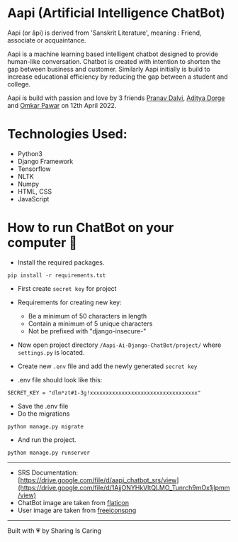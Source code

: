 # Aapi (Artificial Intelligence ChatBot)
Aapi (or âpi) is derived from 'Sanskrit Literature', meaning : Friend, associate or acquaintance. 

Aapi is a machine learning based intelligent chatbot designed to provide human-like conversation. 
Chatbot is created with intention to shorten the gap between business and customer. Similarly Aapi initially is build to increase educational efficiency by reducing the gap between a student and college. 

Aapi is build with passion and love by 3 friends [Pranav Dalvi](https://github.com/PranavDalvi), [Aditya Dorge](https://github.com/adityadorge) and [Omkar Pawar](https://github.com/OmkarPawar14) on 12th April 2022.

# Technologies Used:
- Python3
- Django Framework
- Tensorflow
- NLTK
- Numpy
- HTML, CSS
- JavaScript

# How to run ChatBot on your computer 🤔

- Install the required packages.
```
pip install -r requirements.txt
```
- First create `secret key` for project
- Requirements for creating new key:
	- Be a minimum of 50 characters in length
	- Contain a minimum of 5 unique characters
	- Not be prefixed with "django-insecure-"

- Now open project directory `/Aapi-Ai-Django-ChatBot/project/` where `settings.py` is located.
- Create new `.env` file and add the newly generated `secret key`
- .env file should look like this:
```
SECRET_KEY = "dlm*zt#1-3g!xxxxxxxxxxxxxxxxxxxxxxxxxxxxxxxxxx"
```
- Save the .env file
- Do the migrations 
```
python manage.py migrate
```
- And run the project.
```
python manage.py runserver
```
***
- SRS Documentation: [https://drive.google.com/file/d/aapi_chatbot_srs/view](https://drive.google.com/file/d/1AjjONYHkVltQLMO_Tunrch9mOx1jlpmm/view)
- ChatBot image are taken from [flaticon](https://www.flaticon.com/free-icons/bot)
- User image are taken from [freeiconspng](https://www.freeiconspng.com/img/7563)

***
Built with :heartpulse: by Sharing Is Caring
